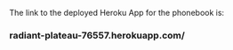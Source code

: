 The link to the deployed Heroku App for the phonebook is:

### radiant-plateau-76557.herokuapp.com/
